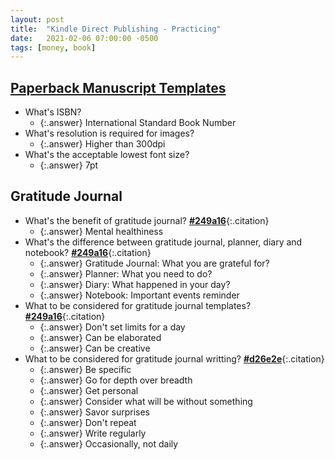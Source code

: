 ```yaml
---
layout: post
title:  "Kindle Direct Publishing - Practicing"
date:   2021-02-06 07:00:00 -0500
tags: [money, book]
---
```


## [Paperback Manuscript Templates](https://kdp.amazon.com/en_US/help/topic/G201834230)

* What's ISBN?
  * {:.answer} International Standard Book Number
* What's resolution is required for images?
  * {:.answer} Higher than 300dpi
* What's the acceptable lowest font size?
  * {:.answer} 7pt

## Gratitude Journal

* What's the benefit of gratitude journal? **[#249a16]**{:.citation}
  * {:.answer} Mental healthiness
* What's the difference between gratitude journal, planner, diary and notebook? **[#249a16]**{:.citation}
  * {:.answer} Gratitude Journal: What you are grateful for?
  * {:.answer} Planner: What you need to do?
  * {:.answer} Diary: What happened in your day?
  * {:.answer} Notebook: Important events reminder
* What to be considered for gratitude journal templates? **[#249a16]**{:.citation}
  * {:.answer} Don't set limits for a day
  * {:.answer} Can be elaborated
  * {:.answer} Can be creative
* What to be considered for gratitude journal writting? **[#d26e2e]**{:.citation}
  * {:.answer} Be specific
  * {:.answer} Go for depth over breadth
  * {:.answer} Get personal
  * {:.answer} Consider what will be without something
  * {:.answer} Savor surprises
  * {:.answer} Don't repeat
  * {:.answer} Write regularly
  * {:.answer} Occasionally, not daily

[#249a16]: https://positivepsychology.com/gratitude-journal/
[#d26e2e]: https://ggia.berkeley.edu/practice/gratitude_journal
